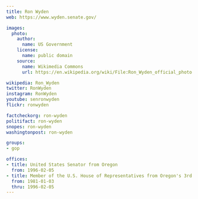 ```yaml
---
title: Ron Wyden
web: https://www.wyden.senate.gov/

images:
  photo:
    author:
      name: US Government
    license:
      name: public domain
    source:
      name: Wikimedia Commons
      url: https://en.wikipedia.org/wiki/File:Ron_Wyden_official_photo.jpg

wikipedia: Ron_Wyden
twitter: RonWyden
instagram: RonWyden
youtube: senronwyden
flickr: ronwyden

factcheckorg: ron-wyden
politifact: ron-wyden
snopes: ron-wyden
washingtonpost: ron-wyden

groups:
- gop

offices:
- title: United States Senator from Oregon
  from: 1996-02-05
- title: Member of the U.S. House of Representatives from Oregon's 3rd district
  from: 1981-01-03
  thru: 1996-02-05
---
```

